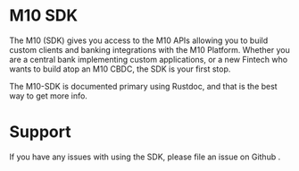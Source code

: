 # M10 SDK

The M10 (SDK) gives you access to the M10 APIs allowing you to build custom clients and banking integrations with the M10 Platform. Whether you are a central bank implementing custom applications, or a new Fintech who wants to build atop an M10 CBDC, the SDK is your first stop. 

The M10-SDK is documented primary using Rustdoc, and that is the best way to get more info. 

# Support

If you have any issues with using the SDK, please file an issue on Github .
